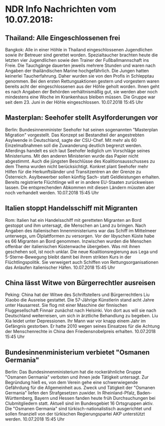 # NDR Info Nachrichten vom 10.07.2018:


## Thailand: Alle Eingeschlossenen frei
Bangkok: Alle in einer Höhle in Thailand eingeschlossenen Jugendlichen sowie ihr Betreuer sind gerettet worden. Spezialtaucher brachten heute die letzten vier Jugendlichen sowie den Trainer der Fußballmannschaft ins Freie. Die Tauchgänge dauerten jeweils mehrere Stunden und waren nach Angaben der thailändischen Marine hochgefährlich. Die Jungen hatten keinerlei Taucherfahrung. Daher wurden sie von den Profis in Schlepptau genommen. Bei den ersten Rettungsaktionen gestern und vorgestern waren bereits acht der eingeschlossenen aus der Höhle geholt worden. Ihnen geht es nach Angaben der Behörden verhältnismäßig gut, sie werden aber noch mindestens eine Woche im Krankenhaus bleiben müssen. Die Gruppe war seit dem 23. Juni in der Höhle eingeschlossen. 10.07.2018 15:45 Uhr 

## Masterplan: Seehofer stellt Asylforderungen vor
Berlin: Bundesinnenminister Seehofer hat seinen sogenannten "Masterplan Migration" vorgestellt. Das Konzept sei Bestandteil der angestrebten Asylwende in Deutschland, sagte der CSU-Chef. Mit mehr als 60 Einzelmaßnahmen soll die Zuwanderung deutlich begrenzt werden. Allerdings handelt es sich laut Seehofer lediglich um Vorschläge seines Ministeriums. Mit den anderen Ministerien wurde das Papier nicht abgestimmt. Auch die jüngsten Beschlüsse des Koalitionsausschusses zu dem Thema wurden nicht berücksichtigt. Konkret plant Seehofer mehr Hilfen für die Herkunftsländer und Transitzentren an der Grenze zu Österreich. Asylbewerber sollen künftig Sach- statt Geldleistungen erhalten. Bereits registrierte Flüchtlinge will er in andere EU-Staaten zurückweisen lassen. Die entsprechenden Abkommen mit diesen Ländern müssten aber noch verhandelt werden. 10.07.2018 15:45 Uhr 

## Italien stoppt Handelsschiff mit Migranten
Rom: Italien hat ein Handelsschiff mit geretteten Migranten an Bord gestoppt und ihm untersagt, die Menschen an Land zu bringen. Nach Angaben des italienischen Innenministeriums war das Schiff im Mittelmeer unterwegs, um Ölplattformen zu versorgen. Vor der libyschen Küste habe es 66 Migranten an Bord genommen. Inzwischen wurden die Menschen offenbar der italienischen Küstenwache übergeben. Was mit ihnen geschehen soll, ist noch unklar. Die neue Koalitionsregierung aus Lega und 5-Sterne-Bewegung bleibt damit bei ihrem strikten Kurs in der Flüchtlingspolitik. Sie verweigert auch Schiffen von Rettungsorganisationen das Anlaufen italienischer Häfen. 10.07.2018 15:45 Uhr 

## China lässt Witwe von Bürgerrechtler ausreisen
Peking:	China hat der Witwe des Schriftstellers und Bürgerrechtlers Liu Xiaobo die Ausreise gestattet. Die 57-Jährige Künstlerin stand acht Jahre unter Hausarrest. Sie flog mit einer Maschine der finnischen Fluggesellschaft Finnair zunächst nach Helsinki. Von dort aus will sie nach Deutschland weiterreisen, um sich in ärztliche Behandlung zu begeben. Liu Xia leidet unter Depressionen. Ihr Mann war vor knapp einem Jahr im Gefängnis gestorben. Er hatte 2010 wegen seines Einsatzes für die Achtung der Menschenrechte in China den Friedensnobelpreis erhalten. 10.07.2018 15:45 Uhr 

## Bundesinnenministerium verbietet "Osmanen Germania"
Berlin: Das Bundesinnenministerium hat die rockerähnliche Gruppe "Osmanen Germania" verboten und ihnen jede Tätigkeit untersagt. Zur Begründung hieß es, von dem Verein gehe eine schwerwiegende Gefährdung für die Allgemeinheit aus. Zweck und Tätigkeit der "Osmanen Germania" liefen den Strafgesetzen zuwider. In Rheinland-Pfalz, Baden-Württemberg, Bayern und Hessen fanden heute früh Durchsuchungen bei Clubmitgliedern statt. Aktuell sind im Bundesgebiet 16 Ortsgruppen aktiv. Die "Osmanen Germania" sind türkisch-nationalistisch ausgerichtet und sollen finanziell von der türkischen Regierungspartei AKP unterstützt werden. 10.07.2018 15:45 Uhr 
